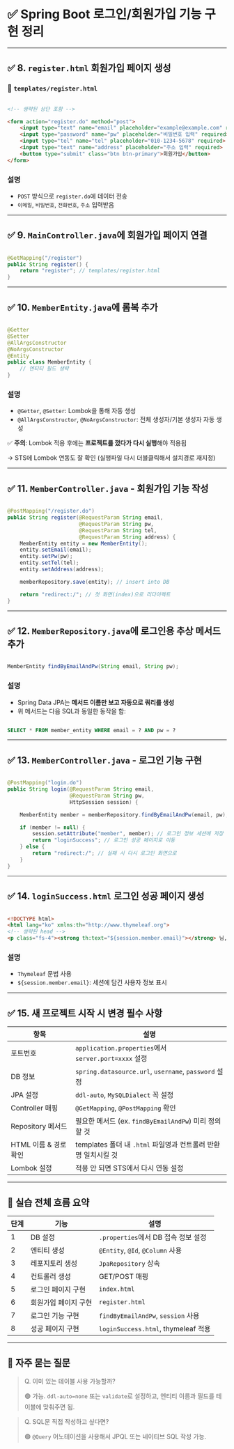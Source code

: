# ✅ Spring Boot 로그인/회원가입 기능 구현 정리

---

## ✅ 8. `register.html` 회원가입 페이지 생성

### 📁 `templates/register.html`

```html

<!-- 생략된 상단 포함 -->

<form action="register.do" method="post">
    <input type="text" name="email" placeholder="example@example.com" required>
    <input type="password" name="pw" placeholder="비밀번호 입력" required>
    <input type="tel" name="tel" placeholder="010-1234-5678" required>
    <input type="text" name="address" placeholder="주소 입력" required>
    <button type="submit" class="btn btn-primary">회원가입</button>
</form>

```

### 설명

- `POST` 방식으로 `register.do`에 데이터 전송
- `이메일`, `비밀번호`, `전화번호`, `주소` 입력받음 

---

## ✅ 9. `MainController.java`에 회원가입 페이지 연결

```java

@GetMapping("/register")
public String register() {
    return "register"; // templates/register.html
}

```

---

## ✅ 10. `MemberEntity.java`에 롬복 추가

```java

@Getter
@Setter
@AllArgsConstructor
@NoArgsConstructor
@Entity
public class MemberEntity {
    // 엔티티 필드 생략
}

```

### 설명

- `@Getter`, `@Setter`: Lombok을 통해 자동 생성
- `@AllArgsConstructor`, `@NoArgsConstructor`: 전체 생성자/기본 생성자 자동 생성

✅ **주의**: Lombok 적용 후에는 **프로젝트를 껐다가 다시 실행**해야 적용됨

→ STS에 Lombok 연동도 잘 확인 (실행파일 다시 더블클릭해서 설치경로 재지정)

---

## ✅ 11. `MemberController.java` - 회원가입 기능 작성

```java

@PostMapping("/register.do")
public String register(@RequestParam String email,
                       @RequestParam String pw,
                       @RequestParam String tel,
                       @RequestParam String address) {
    MemberEntity entity = new MemberEntity();
    entity.setEmail(email);
    entity.setPw(pw);
    entity.setTel(tel);
    entity.setAddress(address);

    memberRepository.save(entity); // insert into DB

    return "redirect:/"; // 첫 화면(index)으로 리다이렉트
}

```

---

## ✅ 12. `MemberRepository.java`에 로그인용 추상 메서드 추가

```java

MemberEntity findByEmailAndPw(String email, String pw);

```

### 설명

- Spring Data JPA는 **메서드 이름만 보고 자동으로 쿼리를 생성**
- 위 메서드는 다음 SQL과 동일한 동작을 함:

```sql

SELECT * FROM member_entity WHERE email = ? AND pw = ?

```

---

## ✅ 13. `MemberController.java` - 로그인 기능 구현

```java

@PostMapping("login.do")
public String login(@RequestParam String email,
                    @RequestParam String pw,
                    HttpSession session) {

    MemberEntity member = memberRepository.findByEmailAndPw(email, pw);

    if (member != null) {
        session.setAttribute("member", member); // 로그인 정보 세션에 저장
        return "loginSuccess"; // 로그인 성공 페이지로 이동
    } else {
        return "redirect:/"; // 실패 시 다시 로그인 화면으로
    }
}

```

---

## ✅ 14. `loginSuccess.html` 로그인 성공 페이지 생성

```html

<!DOCTYPE html>
<html lang="ko" xmlns:th="http://www.thymeleaf.org">
<!-- 생략된 head -->
<p class="fs-4"><strong th:text="${session.member.email}"></strong> 님, 환영합니다 😊</p>

```

### 설명

- `Thymeleaf` 문법 사용
- `${session.member.email}`: 세션에 담긴 사용자 정보 표시

---

## ✅ 15. 새 프로젝트 시작 시 변경 필수 사항

| 항목 | 설명 |
| --- | --- |
| 포트번호 | `application.properties`에서 `server.port=xxxx` 설정 |
| DB 정보 | `spring.datasource.url`, `username`, `password` 설정 |
| JPA 설정 | `ddl-auto`, `MySQLDialect` 꼭 설정 |
| Controller 매핑 | `@GetMapping`, `@PostMapping` 확인 |
| Repository 메서드 | 필요한 메서드 (ex. `findByEmailAndPw`) 미리 정의할 것 |
| HTML 이름 & 경로 확인 | templates 폴더 내 `.html` 파일명과 컨트롤러 반환명 일치시킬 것 |
| Lombok 설정 | 적용 안 되면 STS에서 다시 연동 설정 |

---

## 🔁 실습 전체 흐름 요약

| 단계 | 기능 | 설명 |
| --- | --- | --- |
| 1 | DB 설정 | `.properties`에서 DB 접속 정보 설정 |
| 2 | 엔티티 생성 | `@Entity`, `@Id`, `@Column` 사용 |
| 3 | 레포지토리 생성 | `JpaRepository` 상속 |
| 4 | 컨트롤러 생성 | GET/POST 매핑 |
| 5 | 로그인 페이지 구현 | `index.html` |
| 6 | 회원가입 페이지 구현 | `register.html` |
| 7 | 로그인 기능 구현 | `findByEmailAndPw`, `session` 사용 |
| 8 | 성공 페이지 구현 | `loginSuccess.html`, thymeleaf 적용 |

---

## 📌 자주 묻는 질문

> Q. 이미 있는 테이블 사용 가능할까?
> 
> 
> 🟢 가능. `ddl-auto=none` 또는 `validate`로 설정하고, 엔티티 이름과 필드를 테이블에 맞춰주면 됨.
> 

> Q. SQL문 직접 작성하고 싶다면?
> 
> 
> 🟢 `@Query` 어노테이션을 사용해서 JPQL 또는 네이티브 SQL 작성 가능.
>